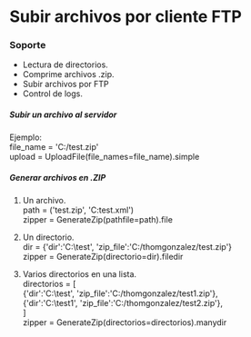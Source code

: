 # Subir archivos por cliente FTP

### Soporte
- Lectura de directorios.
- Comprime archivos .zip.
- Subir archivos por FTP
- Control de logs.

##### Subir un archivo al servidor
Ejemplo:<br> 
file_name = 'C:/test.zip' <br>
upload = UploadFile(file_names=file_name).simple <br>

##### Generar archivos en .ZIP
1. Un archivo. <br>
  path = ('test.zip', 'C:test.xml')  <br>
  zipper = GenerateZip(pathfile=path).file  <br>

2. Un directorio. <br>
  dir = {'dir':'C:\test', 'zip_file':'C:/thomgonzalez/test.zip'}  <br>
  zipper = GenerateZip(directorio=dir).filedir  <br>

3. Varios directorios en una lista. <br>
  directorios = [ <br>
      {'dir':'C:\test', 'zip_file':'C:/thomgonzalez/test1.zip'}, <br>
      {'dir':'C:\test1', 'zip_file':'C:/thomgonzalez/test2.zip'}, <br>
  ] <br>
  zipper = GenerateZip(directorios=directorios).manydir  <br>
